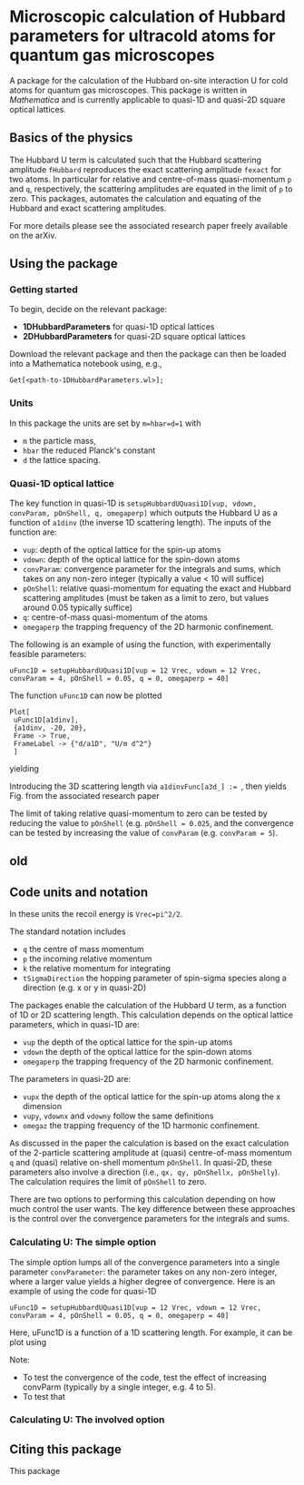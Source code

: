 # Microscopic calculation of Hubbard parameters for ultracold atoms for quantum gas microscopes
A package for the calculation of the Hubbard on-site interaction U for cold atoms for quantum gas microscopes. This package is written in *Mathematica* and is currently applicable to quasi-1D and quasi-2D square optical lattices. 

## Basics of the physics

The Hubbard U term is calculated such that the Hubbard scattering amplitude `fHubbard` reproduces the exact scattering amplitude `fexact` for two atoms. In particular for relative and centre-of-mass quasi-momentum `p` and `q`, respectively, the scattering amplitudes are equated in the limit of `p` to zero. This packages, automates the calculation and equating of the Hubbard and exact scattering amplitudes.

For more details please see the associated research paper freely available on the arXiv.

 ## Using the package
 
 ### Getting started
 To begin, decide on the relevant package:
 - **1DHubbardParameters** for quasi-1D optical lattices
 - **2DHubbardParameters** for quasi-2D square optical lattices

Download the relevant package and then the package can then be loaded into a Mathematica notebook using, e.g.,
```
Get[<path-to-1DHubbardParameters.wl>];
```

### Units
In this package the units are set by `m=hbar=d=1` with
* `m` the particle mass,
* `hbar` the reduced Planck's constant
* `d` the lattice spacing.


### Quasi-1D optical lattice
The key function in quasi-1D is `setupHubbardUQuasi1D[vup, vdown, convParam, pOnShell, q, omegaperp]` which outputs the Hubbard U as a function of `a1dinv` (the inverse 1D scattering length). The inputs of the function are:
* `vup`: depth of the optical lattice for the spin-up atoms
* `vdown`: depth of the optical lattice for the spin-down atoms
* `convParam`: convergence parameter for the integrals and sums, which takes on any non-zero integer (typically a value < 10 will suffice)
* `pOnShell`: relative quasi-momentum for equating the exact and Hubbard scattering amplitudes (must be taken as a limit to zero, but values around 0.05 typically suffice)
* `q`: centre-of-mass quasi-momentum of the atoms
* `omegaperp` the trapping frequency of the 2D harmonic confinement.

The following is an example of using the function, with experimentally feasible parameters:
```
uFunc1D = setupHubbardUQuasi1D[vup = 12 Vrec, vdown = 12 Vrec, convParam = 4, pOnShell = 0.05, q = 0, omegaperp = 40]
```
The function `uFunc1D` can now be plotted
```
Plot[
 uFunc1D[a1dinv],
 {a1dinv, -20, 20},
 Frame -> True,
 FrameLabel -> {"d/a1D", "U/m d^2"}
 ]
```
yielding

Introducing the 3D scattering length via `a1dinvFunc[a3d_] := `, then yields Fig. from the associated research paper

The limit of taking relative quasi-momentum to zero can be tested by reducing the value to `pOnShell` (e.g. `pOnShell = 0.025`, and the convergence can be tested by increasing the value of `convParam` (e.g. `convParam = 5`).




## old


 ## Code units and notation


In these units the recoil energy is `Vrec=pi^2/2`.

The standard notation includes
* `q` the centre of mass momentum
* `p` the incoming relative momentum
* `k` the relative momentum for integrating
* `tSigmaDirection` the hopping parameter of spin-sigma species along a direction (e.g. x or y in quasi-2D)




The packages enable the calculation of the Hubbard U term, as a function of 1D or 2D scattering length. This calculation depends on the optical lattice parameters, which in quasi-1D are:
* `vup` the depth of the optical lattice for the spin-up atoms
* `vdown` the depth of the optical lattice for the spin-down atoms
* `omegaperp` the trapping frequency of the 2D harmonic confinement.

The parameters in quasi-2D are:
* `vupx` the depth of the optical lattice for the spin-up atoms along the x dimension
* `vupy`, `vdownx` and `vdowny` follow the same definitions
* `omegaz` the trapping frequency of the 1D harmonic confinement.

As discussed in the paper the calculation is based on the exact calculation of the 2-particle scattering amplitude at (quasi) centre-of-mass momentum `q` and (quasi) relative on-shell momentum `pOnShell`. In quasi-2D, these parameters also involve a direction (i.e., `qx, qy, pOnShellx, pOnShelly`). The calculation requires the limit of `pOnShell` to zero.

There are two options to performing this calculation depending on how much control the user wants. The key difference between these approaches is the control over the convergence parameters for the integrals and sums.

### Calculating U: The simple option
The simple option lumps all of the convergence parameters into a single parameter `convParameter`: the parameter takes on any non-zero integer, where a larger value yields a higher degree of convergence. Here is an example of using the code for quasi-1D
```
uFunc1D = setupHubbardUQuasi1D[vup = 12 Vrec, vdown = 12 Vrec, convParam = 4, pOnShell = 0.05, q = 0, omegaperp = 40]
```
Here, uFunc1D is a function of a 1D scattering length. For example, it can be plot using

Note:
- To test the convergence of the code, test the effect of increasing convParm (typically by a single integer, e.g. 4 to 5).
- To test that 

### Calculating U: The involved option

 
 
 
 ## Citing this package
This package
